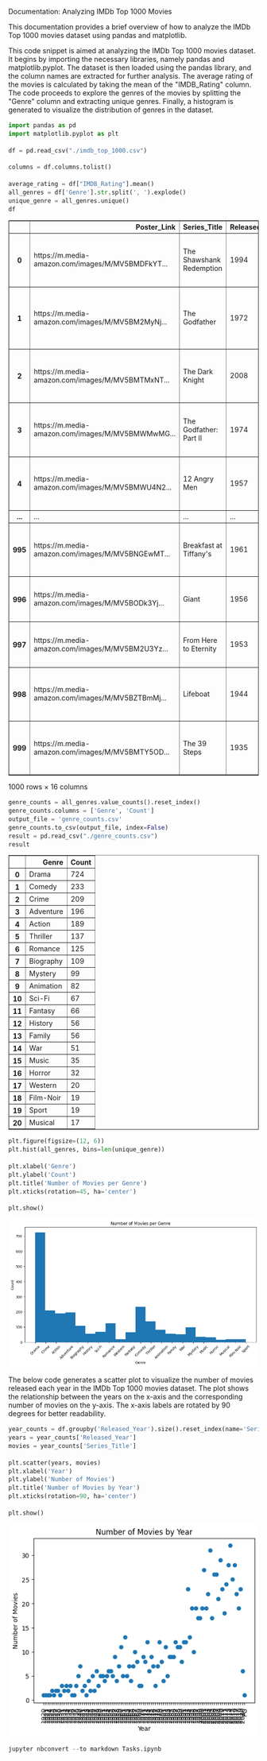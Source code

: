 
Documentation: Analyzing IMDb Top 1000 Movies

This documentation provides a brief overview of how to analyze the IMDb Top 1000 movies dataset using pandas and matplotlib.


This code snippet is aimed at analyzing the IMDb Top 1000 movies dataset. It begins by importing the necessary libraries, namely pandas and matplotlib.pyplot. The dataset is then loaded using the pandas library, and the column names are extracted for further analysis. The average rating of the movies is calculated by taking the mean of the "IMDB_Rating" column. The code proceeds to explore the genres of the movies by splitting the "Genre" column and extracting unique genres. Finally, a histogram is generated to visualize the distribution of genres in the dataset.


```python
import pandas as pd
import matplotlib.pyplot as plt

df = pd.read_csv("./imdb_top_1000.csv")

columns = df.columns.tolist()

average_rating = df["IMDB_Rating"].mean()
all_genres = df['Genre'].str.split(', ').explode()
unique_genre = all_genres.unique()
df
```




<div>
<style scoped>
    .dataframe tbody tr th:only-of-type {
        vertical-align: middle;
    }

    .dataframe tbody tr th {
        vertical-align: top;
    }

    .dataframe thead th {
        text-align: right;
    }
</style>
<table border="1" class="dataframe">
  <thead>
    <tr style="text-align: right;">
      <th></th>
      <th>Poster_Link</th>
      <th>Series_Title</th>
      <th>Released_Year</th>
      <th>Certificate</th>
      <th>Runtime</th>
      <th>Genre</th>
      <th>IMDB_Rating</th>
      <th>Overview</th>
      <th>Meta_score</th>
      <th>Director</th>
      <th>Star1</th>
      <th>Star2</th>
      <th>Star3</th>
      <th>Star4</th>
      <th>No_of_Votes</th>
      <th>Gross</th>
    </tr>
  </thead>
  <tbody>
    <tr>
      <th>0</th>
      <td>https://m.media-amazon.com/images/M/MV5BMDFkYT...</td>
      <td>The Shawshank Redemption</td>
      <td>1994</td>
      <td>A</td>
      <td>142 min</td>
      <td>Drama</td>
      <td>9.3</td>
      <td>Two imprisoned men bond over a number of years...</td>
      <td>80.0</td>
      <td>Frank Darabont</td>
      <td>Tim Robbins</td>
      <td>Morgan Freeman</td>
      <td>Bob Gunton</td>
      <td>William Sadler</td>
      <td>2343110</td>
      <td>28,341,469</td>
    </tr>
    <tr>
      <th>1</th>
      <td>https://m.media-amazon.com/images/M/MV5BM2MyNj...</td>
      <td>The Godfather</td>
      <td>1972</td>
      <td>A</td>
      <td>175 min</td>
      <td>Crime, Drama</td>
      <td>9.2</td>
      <td>An organized crime dynasty's aging patriarch t...</td>
      <td>100.0</td>
      <td>Francis Ford Coppola</td>
      <td>Marlon Brando</td>
      <td>Al Pacino</td>
      <td>James Caan</td>
      <td>Diane Keaton</td>
      <td>1620367</td>
      <td>134,966,411</td>
    </tr>
    <tr>
      <th>2</th>
      <td>https://m.media-amazon.com/images/M/MV5BMTMxNT...</td>
      <td>The Dark Knight</td>
      <td>2008</td>
      <td>UA</td>
      <td>152 min</td>
      <td>Action, Crime, Drama</td>
      <td>9.0</td>
      <td>When the menace known as the Joker wreaks havo...</td>
      <td>84.0</td>
      <td>Christopher Nolan</td>
      <td>Christian Bale</td>
      <td>Heath Ledger</td>
      <td>Aaron Eckhart</td>
      <td>Michael Caine</td>
      <td>2303232</td>
      <td>534,858,444</td>
    </tr>
    <tr>
      <th>3</th>
      <td>https://m.media-amazon.com/images/M/MV5BMWMwMG...</td>
      <td>The Godfather: Part II</td>
      <td>1974</td>
      <td>A</td>
      <td>202 min</td>
      <td>Crime, Drama</td>
      <td>9.0</td>
      <td>The early life and career of Vito Corleone in ...</td>
      <td>90.0</td>
      <td>Francis Ford Coppola</td>
      <td>Al Pacino</td>
      <td>Robert De Niro</td>
      <td>Robert Duvall</td>
      <td>Diane Keaton</td>
      <td>1129952</td>
      <td>57,300,000</td>
    </tr>
    <tr>
      <th>4</th>
      <td>https://m.media-amazon.com/images/M/MV5BMWU4N2...</td>
      <td>12 Angry Men</td>
      <td>1957</td>
      <td>U</td>
      <td>96 min</td>
      <td>Crime, Drama</td>
      <td>9.0</td>
      <td>A jury holdout attempts to prevent a miscarria...</td>
      <td>96.0</td>
      <td>Sidney Lumet</td>
      <td>Henry Fonda</td>
      <td>Lee J. Cobb</td>
      <td>Martin Balsam</td>
      <td>John Fiedler</td>
      <td>689845</td>
      <td>4,360,000</td>
    </tr>
    <tr>
      <th>...</th>
      <td>...</td>
      <td>...</td>
      <td>...</td>
      <td>...</td>
      <td>...</td>
      <td>...</td>
      <td>...</td>
      <td>...</td>
      <td>...</td>
      <td>...</td>
      <td>...</td>
      <td>...</td>
      <td>...</td>
      <td>...</td>
      <td>...</td>
      <td>...</td>
    </tr>
    <tr>
      <th>995</th>
      <td>https://m.media-amazon.com/images/M/MV5BNGEwMT...</td>
      <td>Breakfast at Tiffany's</td>
      <td>1961</td>
      <td>A</td>
      <td>115 min</td>
      <td>Comedy, Drama, Romance</td>
      <td>7.6</td>
      <td>A young New York socialite becomes interested ...</td>
      <td>76.0</td>
      <td>Blake Edwards</td>
      <td>Audrey Hepburn</td>
      <td>George Peppard</td>
      <td>Patricia Neal</td>
      <td>Buddy Ebsen</td>
      <td>166544</td>
      <td>NaN</td>
    </tr>
    <tr>
      <th>996</th>
      <td>https://m.media-amazon.com/images/M/MV5BODk3Yj...</td>
      <td>Giant</td>
      <td>1956</td>
      <td>G</td>
      <td>201 min</td>
      <td>Drama, Western</td>
      <td>7.6</td>
      <td>Sprawling epic covering the life of a Texas ca...</td>
      <td>84.0</td>
      <td>George Stevens</td>
      <td>Elizabeth Taylor</td>
      <td>Rock Hudson</td>
      <td>James Dean</td>
      <td>Carroll Baker</td>
      <td>34075</td>
      <td>NaN</td>
    </tr>
    <tr>
      <th>997</th>
      <td>https://m.media-amazon.com/images/M/MV5BM2U3Yz...</td>
      <td>From Here to Eternity</td>
      <td>1953</td>
      <td>Passed</td>
      <td>118 min</td>
      <td>Drama, Romance, War</td>
      <td>7.6</td>
      <td>In Hawaii in 1941, a private is cruelly punish...</td>
      <td>85.0</td>
      <td>Fred Zinnemann</td>
      <td>Burt Lancaster</td>
      <td>Montgomery Clift</td>
      <td>Deborah Kerr</td>
      <td>Donna Reed</td>
      <td>43374</td>
      <td>30,500,000</td>
    </tr>
    <tr>
      <th>998</th>
      <td>https://m.media-amazon.com/images/M/MV5BZTBmMj...</td>
      <td>Lifeboat</td>
      <td>1944</td>
      <td>NaN</td>
      <td>97 min</td>
      <td>Drama, War</td>
      <td>7.6</td>
      <td>Several survivors of a torpedoed merchant ship...</td>
      <td>78.0</td>
      <td>Alfred Hitchcock</td>
      <td>Tallulah Bankhead</td>
      <td>John Hodiak</td>
      <td>Walter Slezak</td>
      <td>William Bendix</td>
      <td>26471</td>
      <td>NaN</td>
    </tr>
    <tr>
      <th>999</th>
      <td>https://m.media-amazon.com/images/M/MV5BMTY5OD...</td>
      <td>The 39 Steps</td>
      <td>1935</td>
      <td>NaN</td>
      <td>86 min</td>
      <td>Crime, Mystery, Thriller</td>
      <td>7.6</td>
      <td>A man in London tries to help a counter-espion...</td>
      <td>93.0</td>
      <td>Alfred Hitchcock</td>
      <td>Robert Donat</td>
      <td>Madeleine Carroll</td>
      <td>Lucie Mannheim</td>
      <td>Godfrey Tearle</td>
      <td>51853</td>
      <td>NaN</td>
    </tr>
  </tbody>
</table>
<p>1000 rows × 16 columns</p>
</div>




```python
genre_counts = all_genres.value_counts().reset_index()
genre_counts.columns = ['Genre', 'Count']
output_file = 'genre_counts.csv'
genre_counts.to_csv(output_file, index=False)
result = pd.read_csv("./genre_counts.csv")
result
```




<div>
<style scoped>
    .dataframe tbody tr th:only-of-type {
        vertical-align: middle;
    }

    .dataframe tbody tr th {
        vertical-align: top;
    }

    .dataframe thead th {
        text-align: right;
    }
</style>
<table border="1" class="dataframe">
  <thead>
    <tr style="text-align: right;">
      <th></th>
      <th>Genre</th>
      <th>Count</th>
    </tr>
  </thead>
  <tbody>
    <tr>
      <th>0</th>
      <td>Drama</td>
      <td>724</td>
    </tr>
    <tr>
      <th>1</th>
      <td>Comedy</td>
      <td>233</td>
    </tr>
    <tr>
      <th>2</th>
      <td>Crime</td>
      <td>209</td>
    </tr>
    <tr>
      <th>3</th>
      <td>Adventure</td>
      <td>196</td>
    </tr>
    <tr>
      <th>4</th>
      <td>Action</td>
      <td>189</td>
    </tr>
    <tr>
      <th>5</th>
      <td>Thriller</td>
      <td>137</td>
    </tr>
    <tr>
      <th>6</th>
      <td>Romance</td>
      <td>125</td>
    </tr>
    <tr>
      <th>7</th>
      <td>Biography</td>
      <td>109</td>
    </tr>
    <tr>
      <th>8</th>
      <td>Mystery</td>
      <td>99</td>
    </tr>
    <tr>
      <th>9</th>
      <td>Animation</td>
      <td>82</td>
    </tr>
    <tr>
      <th>10</th>
      <td>Sci-Fi</td>
      <td>67</td>
    </tr>
    <tr>
      <th>11</th>
      <td>Fantasy</td>
      <td>66</td>
    </tr>
    <tr>
      <th>12</th>
      <td>History</td>
      <td>56</td>
    </tr>
    <tr>
      <th>13</th>
      <td>Family</td>
      <td>56</td>
    </tr>
    <tr>
      <th>14</th>
      <td>War</td>
      <td>51</td>
    </tr>
    <tr>
      <th>15</th>
      <td>Music</td>
      <td>35</td>
    </tr>
    <tr>
      <th>16</th>
      <td>Horror</td>
      <td>32</td>
    </tr>
    <tr>
      <th>17</th>
      <td>Western</td>
      <td>20</td>
    </tr>
    <tr>
      <th>18</th>
      <td>Film-Noir</td>
      <td>19</td>
    </tr>
    <tr>
      <th>19</th>
      <td>Sport</td>
      <td>19</td>
    </tr>
    <tr>
      <th>20</th>
      <td>Musical</td>
      <td>17</td>
    </tr>
  </tbody>
</table>
</div>




```python
plt.figure(figsize=(12, 6))
plt.hist(all_genres, bins=len(unique_genre))

plt.xlabel('Genre')
plt.ylabel('Count')
plt.title('Number of Movies per Genre')
plt.xticks(rotation=45, ha='center')

plt.show()


```


![png](Tasks_files/Tasks_4_0.png)


The below code generates a scatter plot to visualize the number of movies released each year in the IMDb Top 1000 movies dataset. The plot shows the relationship between the years on the x-axis and the corresponding number of movies on the y-axis. The x-axis labels are rotated by 90 degrees for better readability.


```python
year_counts = df.groupby('Released_Year').size().reset_index(name='Series_Title')
years = year_counts['Released_Year']
movies = year_counts['Series_Title']

plt.scatter(years, movies)
plt.xlabel('Year')
plt.ylabel('Number of Movies')
plt.title('Number of Movies by Year')
plt.xticks(rotation=90, ha='center')

plt.show()
```


![png](Tasks_files/Tasks_6_0.png)



```python
jupyter nbconvert --to markdown Tasks.ipynb

```
